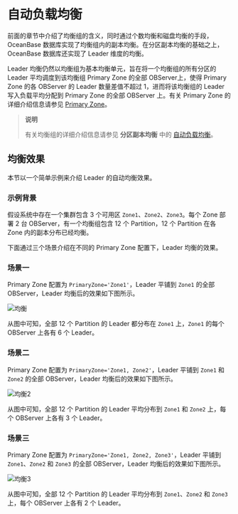# 自动负载均衡

前面的章节中介绍了均衡组的含义，同时通过个数均衡和磁盘均衡的手段，OceanBase 数据库实现了均衡组内的副本均衡。在分区副本均衡的基础之上，OceanBase 数据库还实现了 Leader 维度的均衡。

Leader 均衡仍然以均衡组为基本均衡单元，旨在将一个均衡组的所有分区的 Leader 平均调度到该均衡组 Primary Zone 的全部 OBServer上，使得 Primary Zone 的各 OBServer 的 Leader 数量差值不超过 1，进而将该均衡组的 Leader 写入负载平均分配到 Primary Zone 的全部 OBServer 上。有关 Primary Zone 的详细介绍信息请参见 [Primary Zone](../200.leader-balancing/200.primary-zone.md)。


>**说明**
>
>有关均衡组的详细介绍信息请参见 **分区副本均衡** 中的 [自动负载均衡](../100.replica-balancing/100.automatic-load-balancing.md)。

## 均衡效果

本节以一个简单示例来介绍 Leader 的自动均衡效果。

### 示例背景

假设系统中存在一个集群包含 3 个可用区 `Zone1`、`Zone2`、`Zone3`。每个 Zone 部署 2 台 OBServer，有一个均衡组包含 12 个 Partition，12 个 Partition 在各 Zone 内的副本分布已经均衡。

下面通过三个场景介绍在不同的 Primary Zone 配置下，Leader 均衡的效果。

### 场景一

Primary Zone 配置为 `PrimaryZone='Zone1'`，Leader 平铺到 `Zone1` 的全部 OBServer，Leader 均衡后的效果如下图所示。

![均衡](https://help-static-aliyun-doc.aliyuncs.com/assets/img/zh-CN/7363623461/p351389.jpg)

从图中可知，全部 12 个 Partition 的 Leader 都分布在 `Zone1` 上，`Zone1` 的每个 OBServer 上各有 6 个 Leader。

### 场景二

Primary Zone 配置为 `PrimaryZone='Zone1, Zone2'`，Leader 平铺到 `Zone1` 和 `Zone2` 的全部 OBServer，Leader 均衡后的效果如下图所示。

![均衡2](https://help-static-aliyun-doc.aliyuncs.com/assets/img/zh-CN/7363623461/p351390.jpg)

从图中可知，全部 12 个 Partition 的 Leader 平均分布到 `Zone1` 和 `Zone2` 上，每个 OBServer 上各有 3 个 Leader。

### 场景三

Primary Zone 配置为 `PrimaryZone='Zone1, Zone2, Zone3'`，Leader 平铺到 `Zone1`、`Zone2` 和 `Zone3` 的全部 OBServer，Leader 均衡后的效果如下图所示。

![均衡3](https://help-static-aliyun-doc.aliyuncs.com/assets/img/zh-CN/7363623461/p351391.jpg)

从图中可知，全部 12 个 Partition 的 Leader 平均分布到 `Zone1`、`Zone2` 和 `Zone3`上，每个 OBServer 上各有 2 个 Leader。
